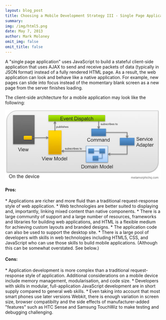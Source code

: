 ```yaml
---
layout: blog_post
title: Choosing a Mobile Development Strategy III - Single Page Applications
summary:
img: /img/html5.png
date: May 7, 2013
author: Mark Moloney
omit_img: false
omit_title: false
---
```


A "single page application" uses JavaScript to build a stateful client-side application that uses AJAX to send and
receive packets of data (typically in JSON format) instead of a fully rendered HTML page. As a result, the web
application can look and behave like a native application. For example, new pages can slide into focus instead
of the momentary blank screen as a new page from the server finishes loading.

The client-side architecture for a mobile application may look like the following:

![Mobile Architecture](/img/mobile_architecture.jpg)

<h4>Pros:</h4>
* Applications are richer and more fluid than a traditional request-response style of web application.
* Web technologies are better suited to displaying and, importantly, linking mixed content than native components.
* There is a large community of support and a large number of resources, frameworks and libraries for building web
applications, and HTML is a flexible medium for achieving custom layouts and branded designs.
* The application code can also be used to support the desktop site.
* There is a large pool of developers with skills in web technologies including HTML5, CSS, and JavaScript who can
use those skills to build mobile applications. (Although this can be somewhat overstated. See below.)

<h4>Cons:</h4>
* Application development is more complex than a traditional request-response style of application. Additional
considerations on a mobile device include memory management, modularisation, and code size.
* Developers with skills in modular, full-application JavaScript development are in short supply compared to
general web skills.
* Even taking into account that most smart phones use later versions Webkit, there is enough variation in screen size,
browser compatibilty and the side effects of manufacturer-added "features" such as HTC Sense and Samsung TouchWiz
to make testing and debugging challenging.
